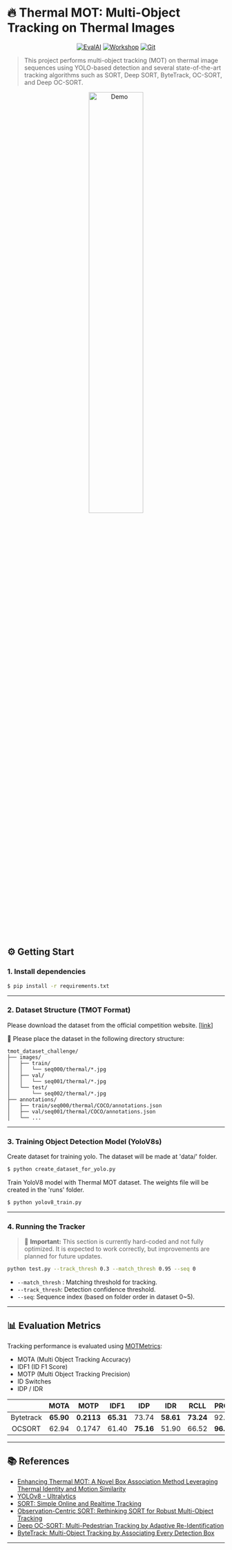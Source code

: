 
# 🔥 Thermal MOT: Multi-Object Tracking on Thermal Images

<div align="center">
<a href="https://eval.ai/web/challenges/challenge-page/2439/overview"><img src="https://img.shields.io/badge/EvalAI-TMOT%20Challenge-blueviolet" alt="EvalAI"/></a>
<a href="https://pseudo-lab.github.io/3D-Perception/"><img src="https://img.shields.io/badge/2025CVPRW-PBVS-navy" alt="Workshop"/></a>
<a href="https://github.com/wassimea/thermalMOT/"><img src="https://img.shields.io/badge/Github-181717?logo=github" alt="Git"/></a>
  
</div>

>This project performs multi-object tracking (MOT) on thermal image sequences using YOLO-based detection and several state-of-the-art tracking algorithms such as SORT, Deep SORT, ByteTrack, OC-SORT, and Deep OC-SORT.

<div align="center">
  <img src="figs/test_bytetrack_output.gif" alt="Demo" width="50%">
</div>



## ⚙️ Getting Start

### 1. Install dependencies
```bash
$ pip install -r requirements.txt
```

---

### 2. Dataset Structure (TMOT Format)

Please download the dataset from the official competition website. [[link](https://eval.ai/web/challenges/challenge-page/2439/overview)]


📂 Please place the dataset in the following directory structure:
```
tmot_dataset_challenge/
├── images/
│   ├── train/
│   │   └── seq000/thermal/*.jpg
│   ├── val/
│   │   └── seq001/thermal/*.jpg
│   └── test/
│       └── seq002/thermal/*.jpg
├── annotations/
│   ├── train/seq000/thermal/COCO/annotations.json
│   ├── val/seq001/thermal/COCO/annotations.json
│   └── ...
```

---

### 3. Training Object Detection Model (YoloV8s)

Create dataset for training yolo. The dataset will be made at 'data/' folder.
```bash
$ python create_dataset_for_yolo.py
```

Train YoloV8 model with Thermal MOT dataset. The weights file will be created in the 'runs' folder.
```bash
$ python yolov8_train.py
```
---

### 4. Running the Tracker
> 📌 **Important:** This section is currently hard-coded and not fully optimized. It is expected to work correctly, but improvements are planned for future updates.


```bash
python test.py --track_thresh 0.3 --match_thresh 0.95 --seq 0
```
- `--match_thresh` : Matching threshold for tracking.
- `--track_thresh`: Detection confidence threshold.
- `--seq`: Sequence index (based on folder order in dataset 0~5).

---

## 📊 Evaluation Metrics
Tracking performance is evaluated using [MOTMetrics](https://github.com/cheind/py-motmetrics):

- MOTA (Multi Object Tracking Accuracy)
- IDF1 (ID F1 Score)
- MOTP (Multi Object Tracking Precision)
- ID Switches
- IDP / IDR

<div align="center">
  
| | MOTA | MOTP | IDF1 | IDP | IDR | RCLL | PRCN
| :---: | :---: | :---: | :---: | :---: | :---: | :---: | :---: | 
| Bytetrack | **65.90** | **0.2113** | **65.31** | 73.74 | **58.61** | **73.24** | 92.14 |
| OCSORT | 62.94 | 0.1747 | 61.40 | **75.16** | 51.90 | 66.52 | **96.34** |

</div>

---
## 📚 References
- [Enhancing Thermal MOT: A Novel Box Association Method Leveraging Thermal Identity and Motion Similarity](https://arxiv.org/abs/2411.12943)
- [YOLOv8 - Ultralytics](https://github.com/ultralytics/ultralytics)
- [SORT: Simple Online and Realtime Tracking](https://arxiv.org/abs/1602.00763)
- [Observation-Centric SORT: Rethinking SORT for Robust Multi-Object Tracking](https://arxiv.org/abs/2203.14360)
- [Deep OC-SORT: Multi-Pedestrian Tracking by Adaptive Re-Identification](https://arxiv.org/abs/2302.11813)
- [ByteTrack: Multi-Object Tracking by Associating Every Detection Box](https://arxiv.org/abs/2110.06864)


---

